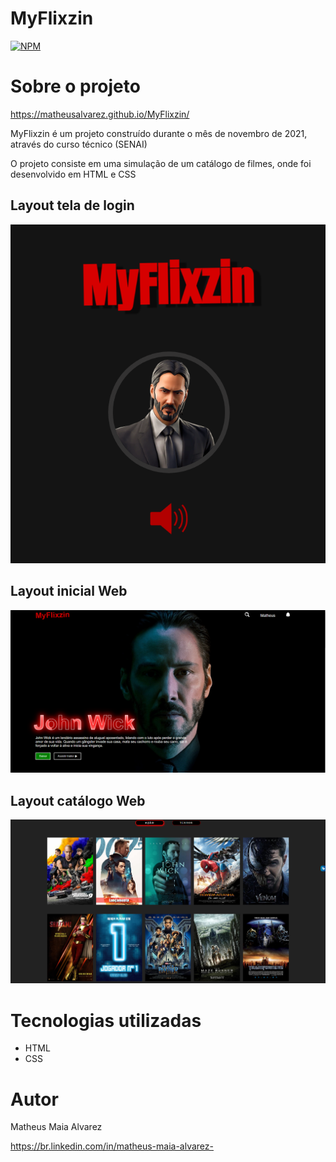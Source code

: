 # MyFlixzin
[![NPM](https://img.shields.io/npm/l/react)](https://github.com/MatheusAlvarez/Calculadora-CSharp/blob/main/LICENSE) 

# Sobre o projeto

https://matheusalvarez.github.io/MyFlixzin/

MyFlixzin é um projeto construído durante o mês de novembro de 2021, através do curso técnico (SENAI)

O projeto consiste em uma simulação de um catálogo de filmes, onde foi desenvolvido em HTML e CSS

## Layout tela de login
![Login](https://github.com/MatheusAlvarez/MyFlixzin/blob/main/_assets/tela_de_login.jpg)

## Layout inicial Web
![Login](https://github.com/MatheusAlvarez/MyFlixzin/blob/main/_assets/tela_inicial.PNG)

## Layout catálogo Web
![Login](https://github.com/MatheusAlvarez/MyFlixzin/blob/main/_assets/Catalogo.PNG)

# Tecnologias utilizadas
- HTML
- CSS

# Autor

Matheus Maia Alvarez

https://br.linkedin.com/in/matheus-maia-alvarez-
